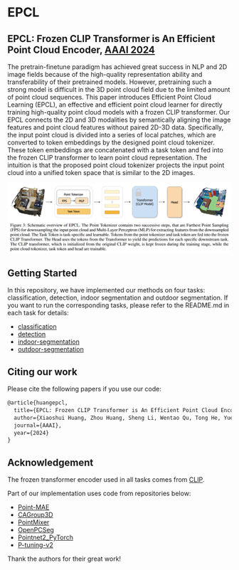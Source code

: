# EPCL

## EPCL: Frozen CLIP Transformer is An Efficient Point Cloud Encoder, [AAAI 2024](https://arxiv.org/abs/2212.04098)

The pretrain-finetune paradigm has achieved great success in NLP and 2D image fields because of the high-quality representation ability and transferability of their pretrained models. However, pretraining such a strong model is difficult in the 3D point cloud field due to the limited amount of point cloud sequences. This paper introduces Efficient Point Cloud Learning (EPCL), an effective and efficient point cloud learner for directly training high-quality point cloud models with a frozen CLIP transformer. Our EPCL connects the 2D and 3D modalities by semantically aligning the image features and point cloud features without paired 2D-3D data. Specifically, the input point cloud is divided into a series of local patches, which are converted to token embeddings by the designed point cloud tokenizer. These token embeddings are concatenated with a task token and fed into the frozen CLIP transformer to learn point cloud representation. The intuition is that the proposed point cloud tokenizer projects the input point cloud into a unified token space that is similar to the 2D images. 

![](assets/EPCL.png)
## Getting Started
In this repository, we have implemented our methods on four tasks: classification, detection, indoor segmentation and outdoor segmentation. If you want to run the corresponding tasks, please refer to the README.md in each task for details:
- [classification](classification/README.md)
- [detection](detection/README.md)
- [indoor-segmentation](indoor_segmentation/README.md)
- [outdoor-segmentation](outdoor_segmentation/README.md)

## Citing our work

Please cite the following papers if you use our code:

```latex
@article{huangepcl,
  title={EPCL: Frozen CLIP Transformer is An Efficient Point Cloud Encoder},
  author={Xiaoshui Huang, Zhou Huang, Sheng Li, Wentao Qu, Tong He, Yuenan Hou, Yifan Zuo, Wanli Ouyang},
  journal={AAAI},
  year={2024}
}
```


## Acknowledgement
The frozen transformer encoder used in all tasks comes from [CLIP](https://github.com/openai/CLIP). 

Part of our implementation uses code from repositories below:
- [Point-MAE](https://github.com/Pang-Yatian/Point-MAE)
- [CAGroup3D](https://github.com/Haiyang-W/CAGroup3D)
- [PointMixer](https://github.com/LifeBeyondExpectations/ECCV22-PointMixer)
- [OpenPCSeg](https://github.com/PJLab-ADG/OpenPCSeg)
- [Pointnet2_PyTorch](https://github.com/erikwijmans/Pointnet2_PyTorch)
- [P-tuning-v2](https://github.com/THUDM/P-tuning-v2)

Thank the authors for their great work!